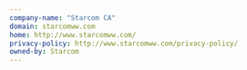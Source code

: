 ```yaml
---
company-name: "Starcom CA"
domain: starcomww.com
home: http://www.starcomww.com/
privacy-policy: http://www.starcomww.com/privacy-policy/
owned-by: Starcom
---
```




